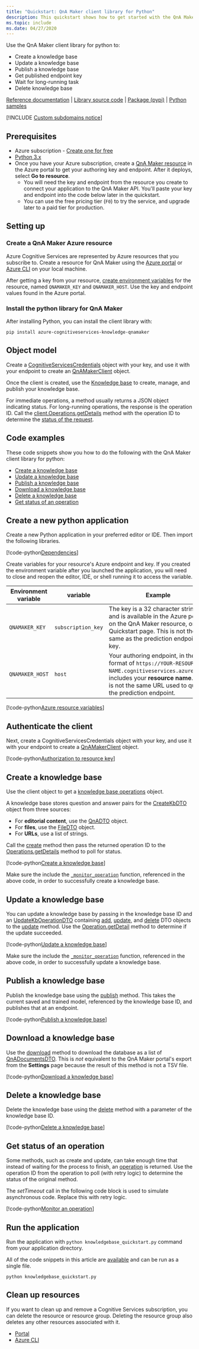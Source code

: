```yaml
---
title: "Quickstart: QnA Maker client library for Python"
description: This quickstart shows how to get started with the QnA Maker client library for Python.
ms.topic: include
ms.date: 04/27/2020
---
```

Use the QnA Maker client library for python to:

* Create a knowledge base
* Update a knowledge base
* Publish a knowledge base
* Get published endpoint key
* Wait for long-running task
* Delete knowledge base

[Reference documentation](https://docs.microsoft.com/python/api/azure-cognitiveservices-knowledge-qnamaker/azure.cognitiveservices.knowledge.qnamaker?view=azure-python) | [Library source code](https://github.com/Azure/azure-sdk-for-python/tree/master/sdk/cognitiveservices/azure-cognitiveservices-knowledge-qnamaker) | [Package (pypi)](https://pypi.org/project/azure-cognitiveservices-knowledge-qnamaker/) | [Python samples](https://github.com/Azure-Samples/cognitive-services-qnamaker-python/blob/master/documentation-samples/quickstarts/knowledgebase_quickstart/knowledgebase_quickstart.py)

[!INCLUDE [Custom subdomains notice](../../../../includes/cognitive-services-custom-subdomains-note.md)]

## Prerequisites

* Azure subscription - [Create one for free](https://azure.microsoft.com/free/)
* [Python 3.x](https://www.python.org/)
* Once you have your Azure subscription, create a [QnA Maker resource](https://ms.portal.azure.com/#create/Microsoft.CognitiveServicesQnAMaker) in the Azure portal to get your authoring key and endpoint. After it deploys, select **Go to resource**.
    * You will need the key and endpoint from the resource you create to connect your application to the QnA Maker API. You'll paste your key and endpoint into the code below later in the quickstart.
    * You can use the free pricing tier (`F0`) to try the service, and upgrade later to a paid tier for production.

## Setting up

### Create a QnA Maker Azure resource

Azure Cognitive Services are represented by Azure resources that you subscribe to. Create a resource for QnA Maker using the [Azure portal](https://docs.microsoft.com/azure/cognitive-services/cognitive-services-apis-create-account) or [Azure CLI](https://docs.microsoft.com/azure/cognitive-services/cognitive-services-apis-create-account-cli) on your local machine.

After getting a key from your resource, [create environment variables](https://docs.microsoft.com/azure/cognitive-services/cognitive-services-apis-create-account#configure-an-environment-variable-for-authentication) for the resource, named `QNAMAKER_KEY` and `QNAMAKER_HOST`. Use the key and endpoint values found in the Azure portal.

### Install the python library for QnA Maker

After installing Python, you can install the client library with:

```console
pip install azure-cognitiveservices-knowledge-qnamaker
```

## Object model

Create a [CognitiveServicesCredentials](https://docs.microsoft.com/python/api/msrest/msrest.authentication.cognitiveservicescredentials?view=azure-python) object with your key, and use it with your endpoint to create an [QnAMakerClient](https://docs.microsoft.com/python/api/azure-cognitiveservices-knowledge-qnamaker/azure.cognitiveservices.knowledge.qnamaker.authoring.qn_amaker_client?view=azure-python) object.

Once the client is created, use the [Knowledge base](https://docs.microsoft.com/python/api/azure-cognitiveservices-knowledge-qnamaker/azure.cognitiveservices.knowledge.qnamaker.authoring.operations.knowledgebase_operations?view=azure-python) to create, manage, and publish your knowledge base.

For immediate operations, a method usually returns a JSON object indicating status. For long-running operations, the response is the operation ID. Call the [client.Operations.getDetails](https://docs.microsoft.com/python/api/azure-cognitiveservices-knowledge-qnamaker/azure.cognitiveservices.knowledge.qnamaker.authoring.models.operationstatetype?view=azure-python) method with the operation ID to determine the [status of the request](https://docs.microsoft.com/python/api/azure-cognitiveservices-knowledge-qnamaker/azure.cognitiveservices.knowledge.qnamaker.models.operationstatetype?view=azure-python).


## Code examples

These code snippets show you how to do the following with the QnA Maker client library for python:

* [Create a knowledge base](#create-a-knowledge-base)
* [Update a knowledge base](#update-a-knowledge-base)
* [Publish a knowledge base](#publish-a-knowledge-base)
* [Download a knowledge base](#download-a-knowledge-base)
* [Delete a knowledge base](#delete-a-knowledge-base)
* [Get status of an operation](#get-status-of-an-operation)

## Create a new python application

Create a new Python application in your preferred editor or IDE. Then import the following libraries.

[!code-python[Dependencies](~/samples-qnamaker-python/documentation-samples/quickstarts/knowledgebase_quickstart/knowledgebase_quickstart.py?name=dependencies)]

Create variables for your resource's Azure endpoint and key. If you created the environment variable after you launched the application, you will need to close and reopen the editor, IDE, or shell running it to access the variable.

|Environment variable|variable|Example|
|--|--|--|
|`QNAMAKER_KEY`|`subscription_key`|The key is a 32 character string and is available in the Azure portal, on the QnA Maker resource, on the Quickstart page. This is not the same as the prediction endpoint key.|
|`QNAMAKER_HOST`|`host`| Your authoring endpoint, in the format of `https://YOUR-RESOURCE-NAME.cognitiveservices.azure.com`, includes your **resource name**. This is not the same URL used to query the prediction endpoint.|

[!code-python[Azure resource variables](~/samples-qnamaker-python/documentation-samples/quickstarts/knowledgebase_quickstart/knowledgebase_quickstart.py?name=resourcekeys)]

## Authenticate the client

Next, create a CognitiveServicesCredentials object with your key, and use it with your endpoint to create a [QnAMakerClient](https://docs.microsoft.com/python/api/azure-cognitiveservices-knowledge-qnamaker/azure.cognitiveservices.knowledge.qnamaker.qnamakerclient?view=azure-python) object.


[!code-python[Authorization to resource key](~/samples-qnamaker-python/documentation-samples/quickstarts/knowledgebase_quickstart/knowledgebase_quickstart.py?name=authorization)]

## Create a knowledge base

 Use the client object to get a [knowledge base operations](https://docs.microsoft.com/python/api/azure-cognitiveservices-knowledge-qnamaker/azure.cognitiveservices.knowledge.qnamaker.authoring.operations.knowledgebase_operations?view=azure-python) object.

A knowledge base stores question and answer pairs for the [CreateKbDTO](https://docs.microsoft.com/python/api/azure-cognitiveservices-knowledge-qnamaker/azure.cognitiveservices.knowledge.qnamaker.authoring.models.create_kb_dto?view=azure-python) object from three sources:

* For **editorial content**, use the [QnADTO](https://docs.microsoft.com/python/api/azure-cognitiveservices-knowledge-qnamaker/azure.cognitiveservices.knowledge.qnamaker.authoring.models.qn_adto?view=azure-python) object.
* For **files**, use the [FileDTO](https://docs.microsoft.com/python/api/azure-cognitiveservices-knowledge-qnamaker/azure.cognitiveservices.knowledge.qnamaker.authoring.models.file_dto?view=azure-python) object.
* For **URLs**, use a list of strings.

Call the [create](https://docs.microsoft.com/python/api/azure-cognitiveservices-knowledge-qnamaker/azure.cognitiveservices.knowledge.qnamaker.authoring.operations.knowledgebase_operations.knowledgebaseoperations?view=azure-python#create-create-kb-payload--custom-headers-none--raw-false----operation-config-) method then pass the returned operation ID to the [Operations.getDetails](#get-status-of-an-operation) method to poll for status.

[!code-python[Create a knowledge base](~/samples-qnamaker-python/documentation-samples/quickstarts/knowledgebase_quickstart/knowledgebase_quickstart.py?name=createkb&highlight=15)]

Make sure the include the [`_monitor_operation`](#get-status-of-an-operation) function, referenced in the above code, in order to successfully create a knowledge base.

## Update a knowledge base

You can update a knowledge base by passing in the knowledge base ID and an [UpdateKbOperationDTO](https://docs.microsoft.com/python/api/azure-cognitiveservices-knowledge-qnamaker/azure.cognitiveservices.knowledge.qnamaker.authoring.models.update_kb_operation_dto?view=azure-python) containing [add](https://docs.microsoft.com/python/api/azure-cognitiveservices-knowledge-qnamaker/azure.cognitiveservices.knowledge.qnamaker.authoring.models.update_kb_operation_dto_add?view=azure-python), [update](https://docs.microsoft.com/python/api/azure-cognitiveservices-knowledge-qnamaker/azure.cognitiveservices.knowledge.qnamaker.authoring.models.update_kb_operation_dto_update?view=azure-python), and [delete](https://docs.microsoft.com/python/api/azure-cognitiveservices-knowledge-qnamaker/azure.cognitiveservices.knowledge.qnamaker.authoring.models.update_kb_operation_dto_delete?view=azure-python) DTO objects to the [update](https://docs.microsoft.com/python/api/azure-cognitiveservices-knowledge-qnamaker/azure.cognitiveservices.knowledge.qnamaker.authoring.operations.knowledgebase_operations.knowledgebaseoperations?view=azure-python#update-kb-id--update-kb--custom-headers-none--raw-false----operation-config-) method. Use the [Operation.getDetail](#get-status-of-an-operation) method to determine if the update succeeded.

[!code-python[Update a knowledge base](~/samples-qnamaker-python/documentation-samples/quickstarts/knowledgebase_quickstart/knowledgebase_quickstart.py?name=updatekb&highlight=2)]

Make sure the include the [`_monitor_operation`](#get-status-of-an-operation) function, referenced in the above code, in order to successfully update a knowledge base.

## Publish a knowledge base

Publish the knowledge base using the [publish](https://docs.microsoft.com/python/api/azure-cognitiveservices-knowledge-qnamaker/azure.cognitiveservices.knowledge.qnamaker.authoring.operations.knowledgebase_operations.knowledgebaseoperations?view=azure-python#publish-kb-id--custom-headers-none--raw-false----operation-config-) method. This takes the current saved and trained model, referenced by the knowledge base ID, and publishes that at an endpoint.

[!code-python[Publish a knowledge base](~/samples-qnamaker-python/documentation-samples/quickstarts/knowledgebase_quickstart/knowledgebase_quickstart.py?name=publishkb&highlight=2)]

## Download a knowledge base

Use the [download](https://docs.microsoft.com/python/api/azure-cognitiveservices-knowledge-qnamaker/azure.cognitiveservices.knowledge.qnamaker.authoring.operations.knowledgebase_operations.knowledgebaseoperations?view=azure-python#download-kb-id--environment--custom-headers-none--raw-false----operation-config-) method to download the database as a list of [QnADocumentsDTO](https://docs.microsoft.com/python/api/azure-cognitiveservices-knowledge-qnamaker/azure.cognitiveservices.knowledge.qnamaker.authoring.models.qn_adocuments_dto?view=azure-python). This is _not_ equivalent to the QnA Maker portal's export from the **Settings** page because the result of this method is not a TSV file.

[!code-python[Download a knowledge base](~/samples-qnamaker-python/documentation-samples/quickstarts/knowledgebase_quickstart/knowledgebase_quickstart.py?name=downloadkb&highlight=2)]

## Delete a knowledge base

Delete the knowledge base using the [delete](https://docs.microsoft.com/python/api/azure-cognitiveservices-knowledge-qnamaker/azure.cognitiveservices.knowledge.qnamaker.authoring.operations.knowledgebase_operations.knowledgebaseoperations?view=azure-python#delete-kb-id--custom-headers-none--raw-false----operation-config-) method with a parameter of the knowledge base ID.

[!code-python[Delete a knowledge base](~/samples-qnamaker-python/documentation-samples/quickstarts/knowledgebase_quickstart/knowledgebase_quickstart.py?name=deletekb&highlight=2)]

## Get status of an operation

Some methods, such as create and update, can take enough time that instead of waiting for the process to finish, an [operation](https://docs.microsoft.com/python/api/azure-cognitiveservices-knowledge-qnamaker/azure.cognitiveservices.knowledge.qnamaker.authoring.models.operation.operation?view=azure-python) is returned. Use the operation ID from the operation to poll (with retry logic) to determine the status of the original method.

The _setTimeout_ call in the following code block is used to simulate asynchronous code. Replace this with retry logic.

[!code-python[Monitor an operation](~/samples-qnamaker-python/documentation-samples/quickstarts/knowledgebase_quickstart/knowledgebase_quickstart.py?name=monitorOperation&highlight=7)]

## Run the application

Run the application with `python knowledgebase_quickstart.py` command from your application directory.

All of the code snippets in this article are [available](https://github.com/Azure-Samples/cognitive-services-qnamaker-python/blob/master/documentation-samples/quickstarts/knowledgebase_quickstart/knowledgebase_quickstart.py) and can be run as a single file.

```console
python knowledgebase_quickstart.py
```

## Clean up resources

If you want to clean up and remove a Cognitive Services subscription, you can delete the resource or resource group. Deleting the resource group also deletes any other resources associated with it.

* [Portal](../../cognitive-services-apis-create-account.md#clean-up-resources)
* [Azure CLI](../../cognitive-services-apis-create-account-cli.md#clean-up-resources)
